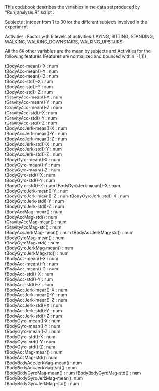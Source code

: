 This codebook describes the variables in the data set produced by "Run_analysis.R" script :

 Subjects                   : integer from 1 to 30 for the different subjects involved in the experiment
 
 Activities                 : Factor with 6 levels of activities: LAYING, SITTING, STANDING, WALKING, WALKING_DOWNSTAIRS, WALKING_UPSTAIRS 
 
 All the 66 other variables are the mean by subjects and Activities for the following features (Features are normalized and bounded within [-1,1]) 
 
 tBodyAcc-mean()-X          : num  
 tBodyAcc-mean()-Y          : num  
 tBodyAcc-mean()-Z          : num  
 tBodyAcc-std()-X           : num  
 tBodyAcc-std()-Y           : num  
 tBodyAcc-std()-Z           : num  
 tGravityAcc-mean()-X       : num  
 tGravityAcc-mean()-Y       : num  
 tGravityAcc-mean()-Z       : num  
 tGravityAcc-std()-X        : num  
 tGravityAcc-std()-Y        : num  
 tGravityAcc-std()-Z        : num  
 tBodyAccJerk-mean()-X      : num  
 tBodyAccJerk-mean()-Y      : num  
 tBodyAccJerk-mean()-Z      : num  
 tBodyAccJerk-std()-X       : num  
 tBodyAccJerk-std()-Y       : num  
 tBodyAccJerk-std()-Z       : num  
 tBodyGyro-mean()-X         : num  
 tBodyGyro-mean()-Y         : num  
 tBodyGyro-mean()-Z         : num  
 tBodyGyro-std()-X          : num  
 tBodyGyro-std()-Y          : num  
 tBodyGyro-std()-Z          : num 
 tBodyGyroJerk-mean()-X     : num  
 tBodyGyroJerk-mean()-Y     : num  
 tBodyGyroJerk-mean()-Z     : num 
 tBodyGyroJerk-std()-X      : num
 tBodyGyroJerk-std()-Y      : num  
 tBodyGyroJerk-std()-Z      : num  
 tBodyAccMag-mean()         : num  
 tBodyAccMag-std()          : num  
 tGravityAccMag-mean()      : num  
 tGravityAccMag-std()       : num  
 tBodyAccJerkMag-mean()     : num 
 tBodyAccJerkMag-std()      : num  
 tBodyGyroMag-mean()        : num  
 tBodyGyroMag-std()         : num  
 tBodyGyroJerkMag-mean()    : num  
 tBodyGyroJerkMag-std()     : num  
 fBodyAcc-mean()-X          : num  
 fBodyAcc-mean()-Y          : num  
 fBodyAcc-mean()-Z          : num  
 fBodyAcc-std()-X           : num  
 fBodyAcc-std()-Y           : num  
 fBodyAcc-std()-Z           : num  
 fBodyAccJerk-mean()-X      : num  
 fBodyAccJerk-mean()-Y      : num  
 fBodyAccJerk-mean()-Z      : num  
 fBodyAccJerk-std()-X       : num  
 fBodyAccJerk-std()-Y       : num  
 fBodyAccJerk-std()-Z       : num  
 fBodyGyro-mean()-X         : num  
 fBodyGyro-mean()-Y         : num  
 fBodyGyro-mean()-Z         : num  
 fBodyGyro-std()-X          : num  
 fBodyGyro-std()-Y          : num  
 fBodyGyro-std()-Z          : num  
 fBodyAccMag-mean()         : num  
 fBodyAccMag-std()          : num  
 fBodyBodyAccJerkMag-mean() : num  
 fBodyBodyAccJerkMag-std()  : num  
 fBodyBodyGyroMag-mean()    : num 
 fBodyBodyGyroMag-std()     : num  
 fBodyBodyGyroJerkMag-mean(): num  
 fBodyBodyGyroJerkMag-std() : num  
